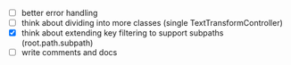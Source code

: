 - [ ] better error handling
- [ ] think about dividing into more classes (single TextTransformController)
- [x] think about extending key filtering to support subpaths (root.path.subpath)
- [ ] write comments and docs
